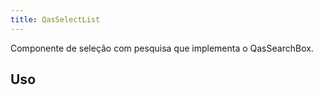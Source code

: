 ```yaml
---
title: QasSelectList
---
```


Componente de seleção com pesquisa que implementa o QasSearchBox.

<doc-api file="select-list/QasSelectList" name="QasSelectList" />

## Uso

<doc-example file="QasSelectList/Basic" title="Básico" />
<doc-example file="QasSelectList/ExSelectListObjetModel" title="Model sendo array de objeto" />
<!-- <doc-example file="QasSelectList/SlotItem" title="Slot item" />
<doc-example file="QasSelectList/SlotItemAction" title="Slot item-action" /> -->
